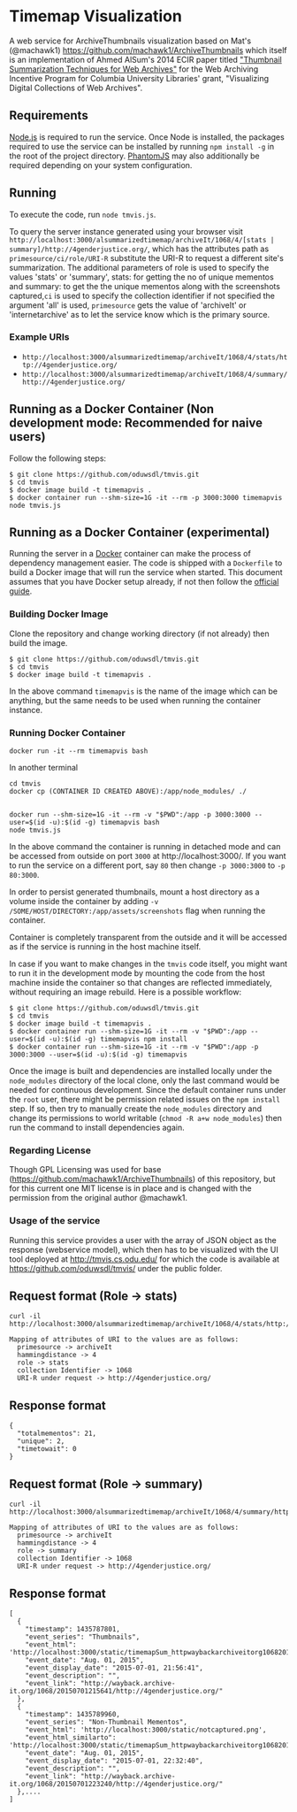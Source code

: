 # Timemap Visualization

A web service for ArchiveThumbnails visualization based on Mat's (@machawk1) https://github.com/machawk1/ArchiveThumbnails which itself is an implementation of Ahmed AlSum's 2014 ECIR paper titled ["Thumbnail Summarization Techniques for Web
Archives"](http://www.cs.odu.edu/~mln/pubs/ecir-2014/ecir-2014.pdf) for the Web Archiving Incentive Program for Columbia University Libraries' grant, "Visualizing Digital Collections of Web Archives".


## Requirements

[Node.js](https://nodejs.org/) is required to run the service. Once Node is installed, the packages required to use the service can be installed by running `npm install -g` in the root of the project directory. [PhantomJS](http://phantomjs.org/) may also additionally be required depending on your system configuration.

## Running

To execute the code, run `node tmvis.js`.

To query the server instance generated using your browser visit `http://localhost:3000/alsummarizedtimemap/archiveIt/1068/4/[stats | summary]/http://4genderjustice.org/`, which has the attributes path as `primesource/ci/role/URI-R` substitute the URI-R to request a different site's summarization. The additional parameters of role is used to specify the values 'stats' or 'summary', stats: for getting the no of unique mementos and summary: to get the the unique mementos along with the screenshots captured,`ci` is used to specify the collection identifier if not specified the argument 'all' is used, `primesource` gets the value of 'archiveIt' or 'internetarchive' as to let the service know which is the primary source.

### Example URIs

* `http://localhost:3000/alsummarizedtimemap/archiveIt/1068/4/stats/http://4genderjustice.org/`
* `http://localhost:3000/alsummarizedtimemap/archiveIt/1068/4/summary/http://4genderjustice.org/`


## Running as a Docker Container (Non development mode: Recommended for naive users)
Follow the following steps:
```
$ git clone https://github.com/oduwsdl/tmvis.git
$ cd tmvis
$ docker image build -t timemapvis .
$ docker container run --shm-size=1G -it --rm -p 3000:3000 timemapvis node tmvis.js
```


## Running as a Docker Container (experimental)

Running the server in a [Docker](https://www.docker.com/) container can make the process of dependency management easier. The code is shipped with a `Dockerfile` to build a Docker image that will run the service when started. This document assumes that you have Docker setup already, if not then follow the [official guide](https://docs.docker.com/installation/).

### Building Docker Image
Clone the repository and change working directory (if not already) then build the image.

```
$ git clone https://github.com/oduwsdl/tmvis.git
$ cd tmvis
$ docker image build -t timemapvis .
```

In the above command `timemapvis` is the name of the image which can be anything, but the same needs to be used when running the container instance.

### Running Docker Container

```Running for the first time
docker run -it --rm timemapvis bash
```
In another terminal
```
cd tmvis
docker cp (CONTAINER ID CREATED ABOVE):/app/node_modules/ ./ 
```

```

docker run --shm-size=1G -it --rm -v "$PWD":/app -p 3000:3000 --user=$(id -u):$(id -g) timemapvis bash
node tmvis.js

```


In the above command the container is running in detached mode and can be accessed from outside on port `3000` at http://localhost:3000/. If you want to run the service on a different port, say `80` then change `-p 3000:3000` to `-p 80:3000`.

In order to persist generated thumbnails, mount a host directory as a volume inside the container by adding `-v /SOME/HOST/DIRECTORY:/app/assets/screenshots` flag when running the container.

Container is completely transparent from the outside and it will be accessed as if the service is running in the host machine itself.

In case if you want to make changes in the `tmvis` code itself, you might want to run it in the development mode by mounting the code from the host machine inside the container so that changes are reflected immediately, without requiring an image rebuild. Here is a possible workflow:

```
$ git clone https://github.com/oduwsdl/tmvis.git
$ cd tmvis
$ docker image build -t timemapvis .
$ docker container run --shm-size=1G -it --rm -v "$PWD":/app --user=$(id -u):$(id -g) timemapvis npm install
$ docker container run --shm-size=1G -it --rm -v "$PWD":/app -p 3000:3000 --user=$(id -u):$(id -g) timemapvis

```

Once the image is built and dependencies are installed locally under the `node_modules` directory of the local clone, only the last command would be needed for continuous development. Since the default container runs under the `root` user, there might be permission related issues on the `npm install` step. If so, then try to manually create the `node_modules` directory and change its permissions to world writable (`chmod -R a+w node_modules`) then run the command to install dependencies again.


### Regarding License

Though GPL Licensing was used for base (https://github.com/machawk1/ArchiveThumbnails) of this repository, but for this current one MIT license is in place and is changed with the permission from the original author @machawk1.


### Usage of the service

Running this service provides a user with the array of JSON object as the response (webservice model), which then has to be visualized with the UI tool deployed at http://tmvis.cs.odu.edu/ for which the code is available at https://github.com/oduwsdl/tmvis/ under the public folder.


## Request format (Role -> stats)
```
curl -il http://localhost:3000/alsummarizedtimemap/archiveIt/1068/4/stats/http://4genderjustice.org/

Mapping of attributes of URI to the values are as follows:
  primesource -> archiveIt
  hammingdistance -> 4
  role -> stats
  collection Identifier -> 1068
  URI-R under request -> http://4genderjustice.org/
```

## Response format
```
{
  "totalmementos": 21,
  "unique": 2,
  "timetowait": 0
}
```

## Request format (Role -> summary)
```
curl -il http://localhost:3000/alsummarizedtimemap/archiveIt/1068/4/summary/http://4genderjustice.org/

Mapping of attributes of URI to the values are as follows:
  primesource -> archiveIt
  hammingdistance -> 4
  role -> summary
  collection Identifier -> 1068
  URI-R under request -> http://4genderjustice.org/
```

## Response format
```
[
  {
    "timestamp": 1435787801,
    "event_series": "Thumbnails",
    "event_html": 'http://localhost:3000/static/timemapSum_httpwaybackarchiveitorg106820150701215641http4genderjusticeorg.png',
    "event_date": "Aug. 01, 2015",
    "event_display_date": "2015-07-01, 21:56:41",
    "event_description": "",
    "event_link": "http://wayback.archive-it.org/1068/20150701215641/http://4genderjustice.org/"
  },
  {
    "timestamp": 1435789960,
    "event_series": "Non-Thumbnail Mementos",
    "event_html": 'http://localhost:3000/static/notcaptured.png',
    "event_html_similarto": 'http://localhost:3000/static/timemapSum_httpwaybackarchiveitorg106820150701215641http4genderjusticeorg.png',
    "event_date": "Aug. 01, 2015",
    "event_display_date": "2015-07-01, 22:32:40",
    "event_description": "",
    "event_link": "http://wayback.archive-it.org/1068/20150701223240/http://4genderjustice.org/"
  },....
]
```
